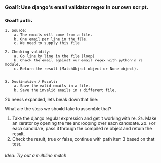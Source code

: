 
### Goal1: Use django's email validator regex in our own script.

### Goal1 path:
    1. Source: 
        a. The emails will come from a file.
        b. One email per line in the file.
        c. We need to supply this file

    2. Checking validity:
        a. Go line by line in the file (loop)
        b. Check the email against our email regex with python's re module.
        c. Return the result (MatchObject object or None object).
    

    3. Destination / Result:
        a. Save the valid emails in a file.
        b. Save the invalid emails in a different file.


2b needs expanded, lets break down that line:

What are the steps we should take to assemble that?
1. Take the django regular expression and get it working with re.
2a. Make an iterator by opening the file and looping over each candidate.
2b. For each candidate, pass it through the compiled re object and return the result.
3. Check the result, true or false, continue with path item 3 based on that test.



###### Idea: Try out a multiline match
